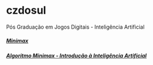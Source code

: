 # czdosul
Pós Graduação em Jogos Digitais - Inteligência Artificial

##### [Minimax](https://www.graphicsandprogramming.net/por/tutorial/blender/interface/os-novos-atalhos-no-blender-2-8)<br/>

##### [Algoritmo Minimax - Introdução à Inteligência Artificial](https://www.organicadigital.com/blog/algoritmo-minimax-introducao-a-inteligencia-artificial/)<br/>

